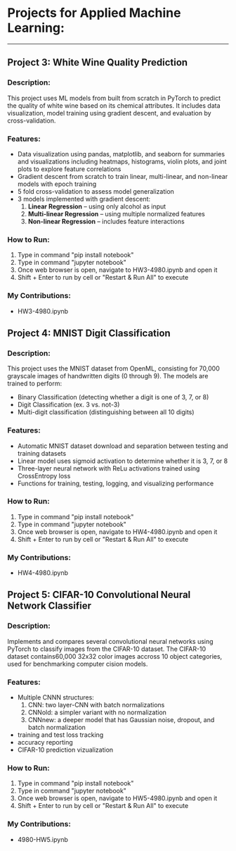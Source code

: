 # Projects for Applied Machine Learning:

---

## Project 3: White Wine Quality Prediction  

  ### Description:  
  This project uses ML models from built from scratch in PyTorch to predict the quality of white wine based on its chemical attributes. It includes
  data visualization, model training using gradient descent, and evaluation by cross-validation.

  ### Features:  
  - Data visualization using pandas, matplotlib, and seaborn for summaries and visualizations including heatmaps, histograms, violin plots, and joint plots to explore feature correlations
  - Gradient descent from scratch to train linear, multi-linear, and non-linear models with epoch training
  - 5 fold cross-validation to assess model generalization
  - 3 models implemented with gradient descent:  
    1. **Linear Regression** – using only alcohol as input  
    2. **Multi-linear Regression** – using multiple normalized features  
    3. **Non-linear Regression** – includes feature interactions
    
  
  ### How to Run:
  1. Type in command "pip install notebook"
  2. Type in command "jupyter notebook"
  3. Once web browser is open, navigate to HW3-4980.ipynb and open it
  4. Shift + Enter to run by cell or "Restart & Run All" to execute

  
  ### My Contributions: 
  - HW3-4980.ipynb


## Project 4: MNIST Digit Classification

  ### Description:
 This project uses the MNIST dataset from OpenML, consisting for 70,000 grayscale images of handwritten digits (0 through 9).
 The models are trained to perform:
 - Binary Classification (detecting whether a digit is one of 3, 7, or 8)
 - Digit Classification (ex. 3 vs. not-3)
 - Multi-digit classification (distinguishing between all 10 digits)


  ### Features:
  - Automatic MNIST dataset download and separation between testing and training datasets
  - Linear model uses sigmoid activation to determine whether it is 3, 7, or 8
  - Three-layer neural network with ReLu activations trained using CrossEntropy loss
  - Functions for training, testing, logging, and visualizing performance
  
  
  ### How to Run:
  1. Type in command "pip install notebook"
  2. Type in command "jupyter notebook"
  3. Once web browser is open, navigate to HW4-4980.ipynb and open it
  4. Shift + Enter to run by cell or "Restart & Run All" to execute
  
  ### My Contributions:
  - HW4-4980.ipynb
  

## Project 5: CIFAR-10 Convolutional Neural Network Classifier

  ### Description:
  Implements and compares several convolutional neural networks using PyTorch to classify images from the CIFAR-10 dataset. The CIFAR-10 dataset contains60,000 32x32 color images
  accross 10 object categories, used for benchmarking computer cision models. 
  

 ### Features: 
 - Multiple CNNN structures:
   1. CNN: two layer-CNN with batch normalizations
   2. CNNold: a simpler variant with no normalization
   3. CNNnew: a deeper model that has Gaussian noise, dropout, and batch normalization
  - training and test loss tracking
  - accuracy reporting
  - CIFAR-10 prediction vizualization
 
  
  ### How to Run:
  1. Type in command "pip install notebook"
  2. Type in command "jupyter notebook"
  3. Once web browser is open, navigate to HW5-4980.ipynb and open it
  4. Shift + Enter to run by cell or "Restart & Run All" to execute
  
  
  ### My Contributions:
  - 4980-HW5.ipynb

  
